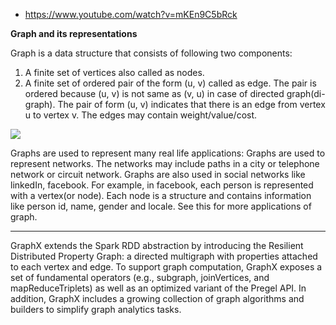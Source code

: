 * https://www.youtube.com/watch?v=mKEn9C5bRck

**Graph and its representations**

Graph is a data structure that consists of following two components:

1. A finite set of vertices also called as nodes.
2. A finite set of ordered pair of the form (u, v) called as edge. The pair is ordered because (u, v) is not same as (v, u) in case of directed graph(di-graph). The pair of form (u, v) indicates that there is an edge from vertex u to vertex v. The edges may contain weight/value/cost.

![](http://image.slidesharecdn.com/walldisplay3dshapes-140407062304-phpapp01/95/wall-display-3dshapes-3-638.jpg)

Graphs are used to represent many real life applications: Graphs are used to represent networks. The networks may include paths in a city or telephone network or circuit network. Graphs are also used in social networks like linkedIn, facebook. For example, in facebook, each person is represented with a vertex(or node). Each node is a structure and contains information like person id, name, gender and locale. See this for more applications of graph.

-----------------------------------------------

GraphX extends the Spark RDD abstraction by introducing the Resilient Distributed Property Graph: a directed multigraph with properties attached to each vertex and edge. To support graph computation, GraphX exposes a set of fundamental operators (e.g., subgraph, joinVertices, and mapReduceTriplets) as well as an optimized variant of the Pregel API. In addition, GraphX includes a growing collection of graph algorithms and builders to simplify graph analytics tasks.


